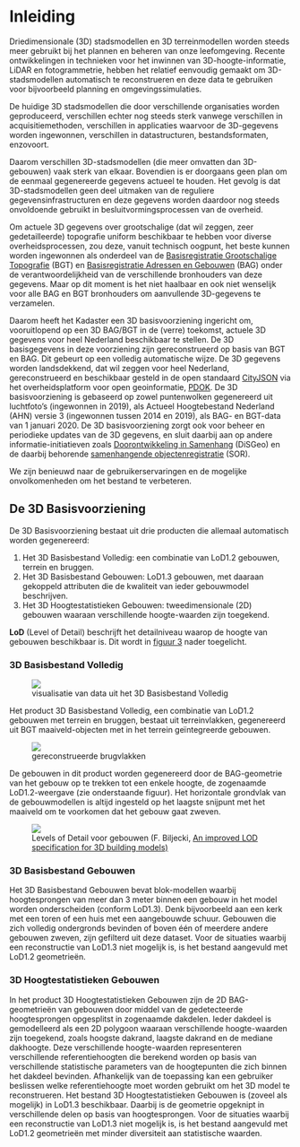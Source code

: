 # Inleiding

Driedimensionale (3D) stadsmodellen en 3D terreinmodellen worden steeds meer gebruikt bij het plannen en beheren van onze leefomgeving. Recente ontwikkelingen in technieken voor het inwinnen van 3D-hoogte-informatie, LiDAR en fotogrammetrie, hebben het relatief eenvoudig gemaakt om 3D-stadsmodellen automatisch te reconstrueren en deze data te gebruiken voor bijvoorbeeld planning en omgevingssimulaties. 

De huidige 3D stadsmodellen die door verschillende organisaties worden geproduceerd, verschillen echter nog steeds sterk vanwege verschillen in acquisitiemethoden, verschillen in applicaties waarvoor de 3D-gegevens worden ingewonnen, verschillen in datastructuren, bestandsformaten, enzovoort.

Daarom verschillen 3D-stadsmodellen (die meer omvatten dan 3D-gebouwen) vaak sterk van elkaar. Bovendien is er doorgaans geen plan om de eenmaal gegenereerde gegevens actueel te houden. Het gevolg is dat 3D-stadsmodellen geen deel uitmaken van de reguliere gegevensinfrastructuren en deze gegevens worden daardoor nog steeds onvoldoende gebruikt in besluitvormingsprocessen van de overheid.

Om actuele 3D gegevens over grootschalige (dat wil zeggen, zeer gedetailleerde) topografie uniform beschikbaar te hebben voor diverse overheidsprocessen, zou deze, vanuit technisch oogpunt, het beste kunnen worden ingewonnen als onderdeel van de [Basisregistratie Grootschalige Topografie](https://www.geobasisregistraties.nl/basisregistraties/bgt/basisregistratie-grootschalige-topografie) (BGT) en [Basisregistratie Adressen en Gebouwen](https://www.geobasisregistraties.nl/basisregistraties/adressen-en-gebouwen) (BAG) onder de verantwoordelijkheid van de verschillende bronhouders van deze gegevens. Maar op dit moment is het niet haalbaar en ook niet wenselijk voor alle BAG en BGT bronhouders om aanvullende 3D-gegevens te verzamelen.

Daarom heeft het Kadaster een 3D basisvoorziening ingericht om, vooruitlopend op een 3D BAG/BGT in de (verre) toekomst, actuele 3D gegevens voor heel Nederland beschikbaar te stellen. De 3D basisgegevens in deze voorziening zijn gereconstrueerd op basis van BGT en BAG. Dit gebeurt op een volledig automatische wijze. De 3D gegevens worden landsdekkend, dat wil zeggen voor heel Nederland, gereconstrueerd en beschikbaar gesteld in de open standaard [CityJSON](https://www.cityjson.org) via het overheidsplatform voor open geoinformatie, [PDOK](https://www.pdok.nl). De 3D basisvoorziening is gebaseerd op zowel puntenwolken gegenereerd uit luchtfoto’s (ingewonnen in 2019), als Actueel Hoogtebestand Nederland (AHN) versie 3 (ingewonnen tussen 2014 en 2019), als BAG- en BGT-data van 1 januari 2020. De 3D basisvoorziening zorgt ook voor beheer en periodieke updates van de 3D gegevens, en sluit daarbij aan op andere informatie-initiatieven zoals [Doorontwikkeling in Samenhang](https://www.geobasisregistraties.nl/basisregistraties/doorontwikkeling-in-samenhang) (DiSGeo) en de daarbij behorende [samenhangende objectenregistratie](https://www.geobasisregistraties.nl/basisregistraties/doorontwikkeling-in-samenhang/objectenregistratie) (SOR).

We zijn benieuwd naar de gebruikerservaringen en de mogelijke onvolkomenheden om het bestand te verbeteren.

## De 3D Basisvoorziening

De 3D Basisvoorziening bestaat uit drie producten die allemaal automatisch worden gegenereerd:

1. Het 3D Basisbestand Volledig: een combinatie van LoD1.2 gebouwen, terrein en bruggen.
1. Het 3D Basisbestand Gebouwen: LoD1.3 gebouwen, met daaraan gekoppeld attributen die de kwaliteit van ieder gebouwmodel beschrijven.
1. Het 3D Hoogtestatistieken Gebouwen: tweedimensionale (2D) gebouwen waaraan verschillende hoogte-waarden zijn toegekend.

<aside class="note"><b>LoD</b> (Level of Detail) beschrijft  het detailniveau waarop de hoogte van gebouwen beschikbaar is. Dit wordt in <a href="#lod">figuur 3</a> nader toegelicht.</aside>

### 3D Basisbestand Volledig

<figure id="3dvolledig">
    <img src="media/image4.png"/>
    <figcaption>visualisatie van data uit het 3D Basisbestand Volledig</figcaption>
</figure>

Het product 3D Basisbestand Volledig, een combinatie van LoD1.2 gebouwen met terrein en bruggen, bestaat uit terreinvlakken, gegenereerd uit BGT maaiveld-objecten met in het terrein geïntegreerde gebouwen.

<figure id="brugvlakken">
    <img src="media/image1.png"/>
    <figcaption>gereconstrueerde brugvlakken</figcaption>
</figure>

De gebouwen in dit product worden gegenereerd door de BAG-geometrie van het gebouw op te trekken tot een enkele hoogte,  de zogenaamde LoD1.2-weergave (zie onderstaande figuur). Het horizontale grondvlak van de gebouwmodellen is altijd ingesteld op het laagste snijpunt met het maaiveld om te voorkomen dat het gebouw gaat zweven.

<figure id="lod">
    <img src="media/image3.png"/>
    <figcaption>Levels of Detail voor gebouwen (F. Biljecki, <a href="https://filipbiljecki.com/publications/2016_ceus_improved_lod.pdf">An improved LOD specification for 3D building models)</a></figcaption>
</figure>

### 3D Basisbestand Gebouwen
Het 3D Basisbestand Gebouwen bevat blok-modellen waarbij hoogtesprongen van meer dan 3 meter binnen een gebouw in het model worden onderscheiden (conform LoD1.3). Denk bijvoorbeeld aan een kerk met een toren of een huis met een aangebouwde schuur. Gebouwen die zich volledig ondergronds bevinden of boven één of meerdere andere gebouwen zweven, zijn gefilterd uit deze dataset. Voor de situaties waarbij een reconstructie van LoD1.3 niet mogelijk is, is het bestand aangevuld met LoD1.2 geometrieën.

### 3D Hoogtestatistieken Gebouwen
In het product 3D Hoogtestatistieken Gebouwen zijn de 2D BAG-geometrieën van gebouwen door middel van de gedetecteerde hoogtesprongen opgesplitst in zogenaamde dakdelen. Ieder dakdeel is gemodelleerd als een 2D polygoon waaraan verschillende hoogte-waarden zijn toegekend, zoals hoogste dakrand, laagste dakrand en de mediane dakhoogte. Deze verschillende hoogte-waarden representeren verschillende referentiehoogten die berekend worden op basis van verschillende statistische parameters van de hoogtepunten die zich binnen het dakdeel bevinden. Afhankelijk van de toepassing kan een gebruiker beslissen welke referentiehoogte moet worden gebruikt om het 3D model te reconstrueren. Het bestand 3D Hoogtestatistieken Gebouwen is (zoveel als mogelijk) in LoD1.3 beschikbaar. Daarbij is de geometrie opgeknipt in verschillende delen op basis van hoogtesprongen. Voor de situaties waarbij een reconstructie van LoD1.3 niet mogelijk is, is het bestand aangevuld met LoD1.2 geometrieën met minder diversiteit aan statistische waarden.